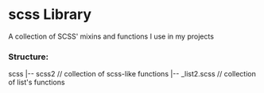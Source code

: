 # scss Library

A collection of SCSS' mixins and functions I use in my projects



### Structure:
scss
  |-- scss2               // collection of scss-like functions
        |-- _list2.scss   // collection of list's functions
